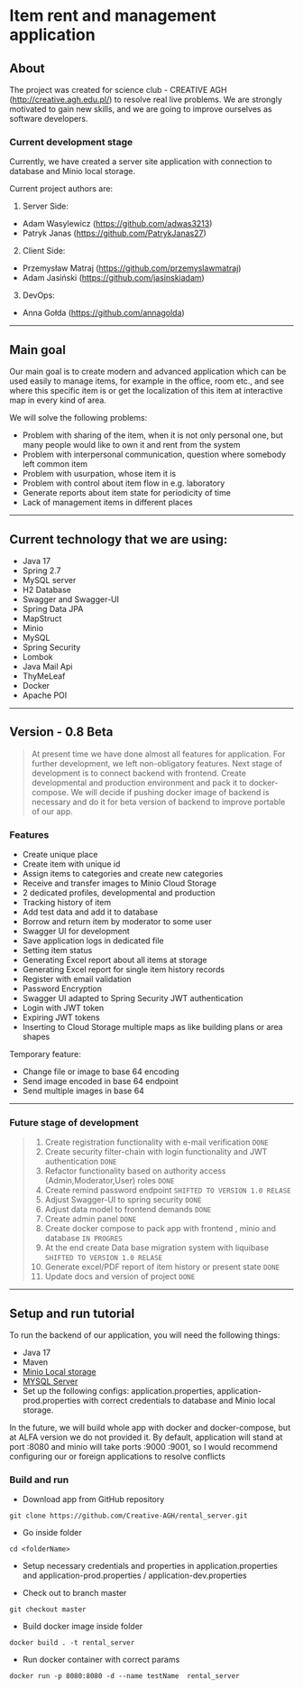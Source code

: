 # Item rent and management application
## About
The project was created for science club - CREATIVE AGH (http://creative.agh.edu.pl/) to resolve real live problems.
We are strongly motivated to gain new skills, and we are going to improve ourselves as software developers.
### Current development stage 
Currently, we have created a server site application with connection to database and Minio local storage.

Current project authors are:
1) Server Side:
- Adam Wasylewicz (https://github.com/adwas3213)
- Patryk Janas (https://github.com/PatrykJanas27)
2) Client Side:
- Przemysław Matraj (https://github.com/przemyslawmatraj)
- Adam Jasiński (https://github.com/jasinskiadam)
3) DevOps:
- Anna Gołda (https://github.com/annagolda)

---
## Main goal
Our main goal is to create modern and advanced application which can be used easily to 
manage items, for example in the office, room etc., and see where this specific item is or get the localization of this item at interactive map in every kind of area.

We will solve the following problems: 
- Problem with sharing of the item, when it is not only personal one, but many people would like to own it and rent from the system
- Problem with interpersonal communication, question where somebody left common item
- Problem with usurpation, whose item it is
- Problem with control about item flow in e.g. laboratory
- Generate reports about item state for periodicity of time 
- Lack of management items in different places
---
## Current technology that we are using:
- Java 17
- Spring 2.7
- MySQL server 
- H2 Database
- Swagger and Swagger-UI
- Spring Data JPA 
- MapStruct 
- Minio
- MySQL
- Spring Security 
- Lombok
- Java Mail Api 
- ThyMeLeaf
- Docker
- Apache POI
---
## Version - 0.8 Beta
>At present time we have done almost all features for application. For further development, we left non-obligatory features.
>Next stage of development is to connect backend with frontend. Create developmental and production environment and pack it to docker-compose.
>We will decide if pushing docker image of backend is necessary and do it for beta version of backend to improve portable of our app.

### Features

- Create unique place 
- Create item with unique id 
- Assign items to categories and create new categories 
- Receive and transfer images to Minio Cloud Storage
- 2 dedicated profiles, developmental and production 
- Tracking history of item 
- Add test data and add it to database 
- Borrow and return item by moderator to some user 
- Swagger UI for development 
- Save application logs in dedicated file 
- Setting item status
- Generating Excel report about all items at storage
- Generating Excel report for single item history records 
- Register with email validation
- Password Encryption 
- Swagger UI adapted to Spring Security JWT authentication 
- Login with JWT token
- Expiring JWT tokens
- Inserting to Cloud Storage multiple maps as like building plans or area shapes 

Temporary feature:
- Change file or image to base 64 encoding
- Send image encoded in base 64 endpoint 
- Send multiple images in base 64

---

### Future stage of development 
>
> 1. Create registration functionality with e-mail verification `DONE`
> 2. Create security filter-chain with login functionality and JWT authentication `DONE`
> 3. Refactor functionality based on authority access (Admin,Moderator,User) roles `DONE`
> 4. Create remind password endpoint `SHIFTED TO VERSION 1.0 RELASE`
> 5. Adjust Swagger-UI to spring security `DONE`
> 6. Adjust data model to frontend demands `DONE`
> 7. Create admin panel `DONE`
> 8. Create docker compose to pack app with frontend , minio and database `IN PROGRES`
> 9. At the end create Data base migration system with liquibase `SHIFTED TO VERSION 1.0 RELASE`
> 10. Generate excel/PDF report of item history or present state `DONE`
> 11. Update docs and version of project `DONE`

---
## Setup and run tutorial 
To run the backend of our application, you will need the following things: 
- Java 17 
- Maven 
- [Minio Local storage](https://docs.min.io/docs/deploy-minio-on-docker-compose.html) 
- [MYSQL Server](https://www.mysql.com/)
- Set up the following configs: application.properties, application-prod.properties
with correct credentials to database and Minio local storage. 

In the future, we will build whole app with docker and docker-compose, but at ALFA version we do not provided it.
By default, application will stand at port :8080 and minio will take ports :9000 :9001, so 
I would recommend configuring our or foreign  applications to resolve conflicts

### Build and run 
- Download app from GitHub repository

``git clone https://github.com/Creative-AGH/rental_server.git``
- Go inside folder 

``cd <folderName>``
- Setup necessary credentials and properties in application.properties and application-prod.properties / application-dev.properties

- Check out to branch master

``git checkout master``

- Build docker image inside folder


``docker build . -t rental_server``

- Run docker container with correct params 

``docker run -p 8080:8080 -d --name testName  rental_server``
